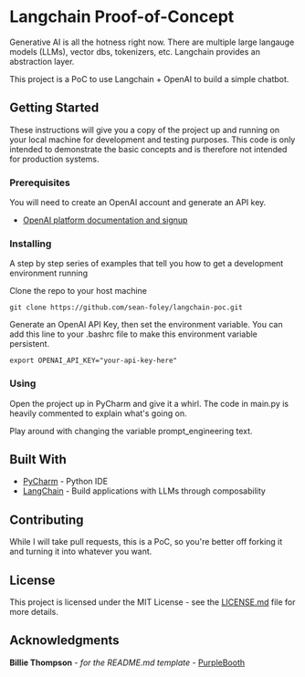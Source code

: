 # Langchain Proof-of-Concept

Generative AI is all the hotness right now.  There are multiple large langauge models (LLMs), 
vector dbs, tokenizers, etc.  Langchain provides an abstraction layer.

This project is a PoC to use Langchain + OpenAI to build a simple chatbot.

## Getting Started

These instructions will give you a copy of the project up and running on
your local machine for development and testing purposes.  This code is only
intended to demonstrate the basic concepts and is therefore not intended for
production systems.

### Prerequisites

You will need to create an OpenAI account and generate an API key.
- [OpenAI platform documentation and signup](https://platform.openai.com/overview)


### Installing

A step by step series of examples that tell you how to get a development
environment running

Clone the repo to your host machine

    git clone https://github.com/sean-foley/langchain-poc.git

Generate an OpenAI API Key, then set the environment variable. 
You can add this line to your .bashrc file to make this environment 
variable persistent.

    export OPENAI_API_KEY="your-api-key-here"

### Using

Open the project up in PyCharm and give it a whirl.  The code in 
main.py is heavily commented to explain what's going on.

Play around with changing the variable prompt_engineering text. 

## Built With

  - [PyCharm](https://www.jetbrains.com/pycharm/) - Python IDE
  - [LangChain](https://github.com/hwchase17/langchain) - Build applications with LLMs through composability


## Contributing
While I will take pull requests, this is a PoC, so you're better 
off forking it and turning it into whatever you want.

## License

This project is licensed under the MIT License - see 
the [LICENSE.md](LICENSE.md) file for more details.

## Acknowledgments
**Billie Thompson** - *for the README.md template* - [PurpleBooth](https://github.com/PurpleBooth)